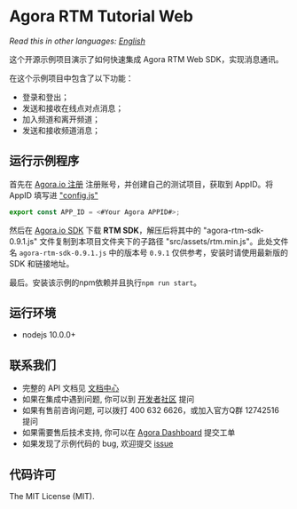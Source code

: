 # Agora RTM Tutorial Web

*Read this in other languages: [English](README.md)*

这个开源示例项目演示了如何快速集成 Agora RTM Web SDK，实现消息通讯。

在这个示例项目中包含了以下功能：

- 登录和登出；
- 发送和接收在线点对点消息；
- 加入频道和离开频道；
- 发送和接收频道消息；

## 运行示例程序
首先在 [Agora.io 注册](https://dashboard.agora.io/cn/signup/) 注册账号，并创建自己的测试项目，获取到 AppID。将 AppID 填写进 ["config.js"](src/config.js)

```javascript
export const APP_ID = <#Your Agora APPID#>;
```

然后在 [Agora.io SDK](https://www.agora.io/cn/download/) 下载 **RTM SDK**，解压后将其中的 "agora-rtm-sdk-0.9.1.js" 文件复制到本项目文件夹下的子路径 "src/assets/rtm.min.js"。此处文件名 `agora-rtm-sdk-0.9.1.js` 中的版本号 `0.9.1` 仅供参考，安装时请使用最新版的 SDK 和链接地址。

最后。安装该示例的npm依赖并且执行`npm run start`。

## 运行环境
* nodejs 10.0.0+

## 联系我们

- 完整的 API 文档见 [文档中心](https://docs.agora.io/cn/)
- 如果在集成中遇到问题, 你可以到 [开发者社区](https://dev.agora.io/cn/) 提问
- 如果有售前咨询问题, 可以拨打 400 632 6626，或加入官方Q群 12742516 提问
- 如果需要售后技术支持, 你可以在 [Agora Dashboard](https://dashboard.agora.io) 提交工单
- 如果发现了示例代码的 bug, 欢迎提交 [issue](https://github.com/AgoraIO/RTM/issues)

## 代码许可

The MIT License (MIT).
